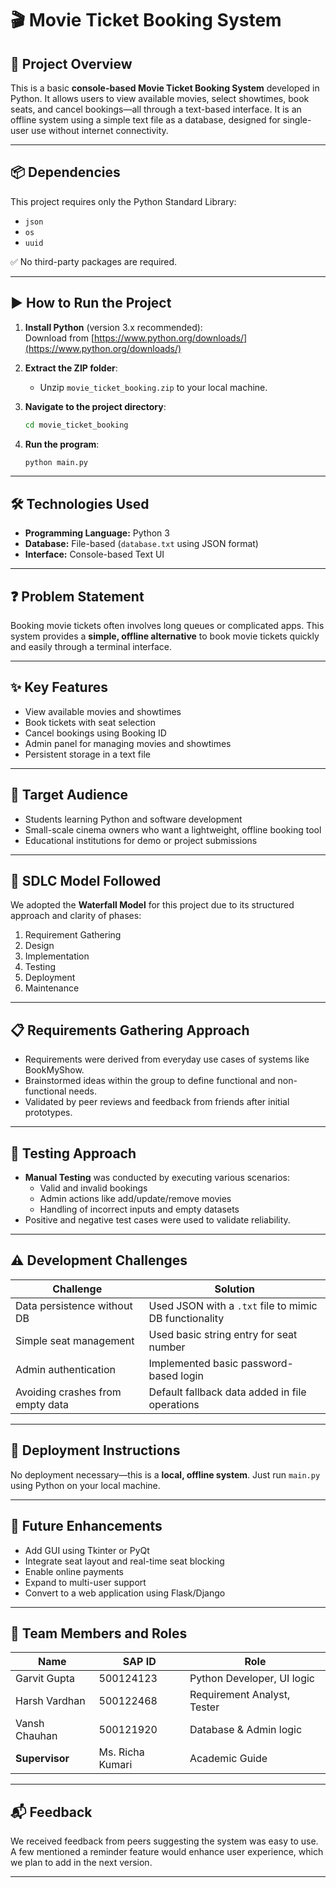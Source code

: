 # 🎬 Movie Ticket Booking System

## 📖 Project Overview

This is a basic **console-based Movie Ticket Booking System** developed in Python. It allows users to view available movies, select showtimes, book seats, and cancel bookings—all through a text-based interface. It is an offline system using a simple text file as a database, designed for single-user use without internet connectivity.

---

## 📦 Dependencies

This project requires only the Python Standard Library:

- `json`
- `os`
- `uuid`

✅ No third-party packages are required.

---

## ▶️ How to Run the Project

1. **Install Python** (version 3.x recommended):  
   Download from [https://www.python.org/downloads/](https://www.python.org/downloads/)

2. **Extract the ZIP folder**:
   - Unzip `movie_ticket_booking.zip` to your local machine.

3. **Navigate to the project directory**:
   ```bash
   cd movie_ticket_booking
   ```

4. **Run the program**:
   ```bash
   python main.py
   ```

---

## 🛠 Technologies Used

- **Programming Language:** Python 3
- **Database:** File-based (`database.txt` using JSON format)
- **Interface:** Console-based Text UI

---

## ❓ Problem Statement

Booking movie tickets often involves long queues or complicated apps. This system provides a **simple, offline alternative** to book movie tickets quickly and easily through a terminal interface.

---

## ✨ Key Features

- View available movies and showtimes
- Book tickets with seat selection
- Cancel bookings using Booking ID
- Admin panel for managing movies and showtimes
- Persistent storage in a text file

---

## 🎯 Target Audience

- Students learning Python and software development
- Small-scale cinema owners who want a lightweight, offline booking tool
- Educational institutions for demo or project submissions

---

## 🔁 SDLC Model Followed

We adopted the **Waterfall Model** for this project due to its structured approach and clarity of phases:
1. Requirement Gathering
2. Design
3. Implementation
4. Testing
5. Deployment
6. Maintenance

---

## 📋 Requirements Gathering Approach

- Requirements were derived from everyday use cases of systems like BookMyShow.
- Brainstormed ideas within the group to define functional and non-functional needs.
- Validated by peer reviews and feedback from friends after initial prototypes.

---

## 🧪 Testing Approach

- **Manual Testing** was conducted by executing various scenarios:
  - Valid and invalid bookings
  - Admin actions like add/update/remove movies
  - Handling of incorrect inputs and empty datasets
- Positive and negative test cases were used to validate reliability.

---

## ⚠️ Development Challenges

| Challenge | Solution |
|----------|----------|
| Data persistence without DB | Used JSON with a `.txt` file to mimic DB functionality |
| Simple seat management | Used basic string entry for seat number |
| Admin authentication | Implemented basic password-based login |
| Avoiding crashes from empty data | Default fallback data added in file operations |

---

## 🚀 Deployment Instructions

No deployment necessary—this is a **local, offline system**. Just run `main.py` using Python on your local machine.

---

## 🌱 Future Enhancements

- Add GUI using Tkinter or PyQt
- Integrate seat layout and real-time seat blocking
- Enable online payments
- Expand to multi-user support
- Convert to a web application using Flask/Django

---

## 👥 Team Members and Roles

| Name            | SAP ID      | Role                        |
|-----------------|-------------|-----------------------------|
| Garvit Gupta    | 500124123   | Python Developer, UI logic |
| Harsh Vardhan   | 500122468   | Requirement Analyst, Tester|
| Vansh Chauhan   | 500121920   | Database & Admin logic     |
| **Supervisor**  | Ms. Richa Kumari | Academic Guide         |

---

## 📬 Feedback

We received feedback from peers suggesting the system was easy to use. A few mentioned a reminder feature would enhance user experience, which we plan to add in the next version.

---